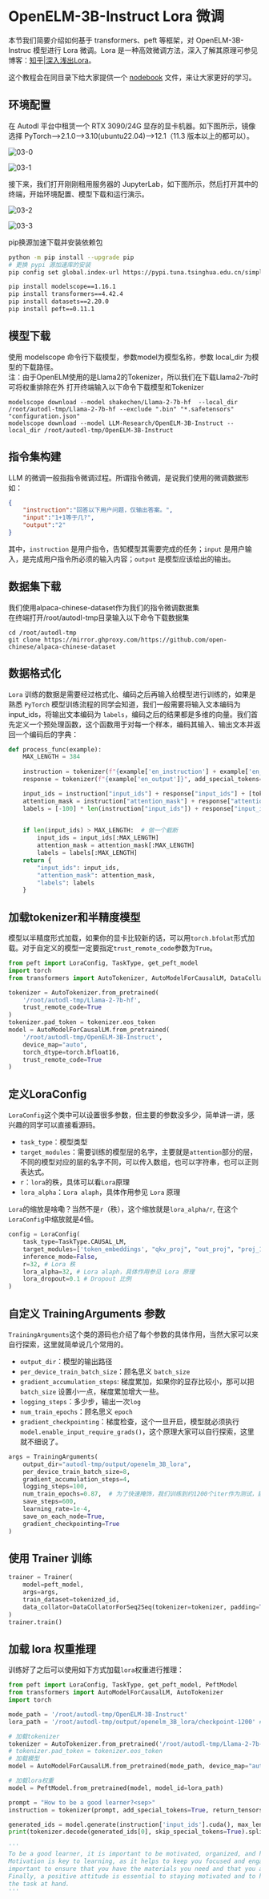 # OpenELM-3B-Instruct Lora 微调

本节我们简要介绍如何基于 transformers、peft 等框架，对 OpenELM-3B-Instruc 模型进行 Lora 微调。Lora 是一种高效微调方法，深入了解其原理可参见博客：[知乎|深入浅出Lora](https://zhuanlan.zhihu.com/p/650197598)。


这个教程会在同目录下给大家提供一个 [nodebook](./02-OpenELM-3B-Instruct%20Lora微调.ipynb) 文件，来让大家更好的学习。


## 环境配置

在 Autodl 平台中租赁一个 RTX 3090/24G 显存的显卡机器。如下图所示，镜像选择 PyTorch-->2.1.0-->3.10(ubuntu22.04)-->12.1（11.3 版本以上的都可以）。

![03-0](images/01-0.png)

![03-1](images/01-1.png)

接下来，我们打开刚刚租用服务器的 JupyterLab，如下图所示，然后打开其中的终端，开始环境配置、模型下载和运行演示。

![03-2](images/01-2.png)

![03-3](images/01-3.png)

pip换源加速下载并安装依赖包

```bash
python -m pip install --upgrade pip
# 更换 pypi 源加速库的安装
pip config set global.index-url https://pypi.tuna.tsinghua.edu.cn/simple

pip install modelscope==1.16.1
pip install transformers==4.42.4
pip install datasets==2.20.0
pip install peft==0.11.1
```

## 模型下载  

使用 modelscope 命令行下载模型，参数model为模型名称，参数 local_dir 为模型的下载路径。  
注：由于OpenELM使用的是Llama2的Tokenizer，所以我们在下载Llama2-7b时可将权重排除在外
打开终端输入以下命令下载模型和Tokenizer

```shell
modelscope download --model shakechen/Llama-2-7b-hf  --local_dir /root/autodl-tmp/Llama-2-7b-hf --exclude ".bin" "*.safetensors" "configuration.json" 
modelscope download --model LLM-Research/OpenELM-3B-Instruct --local_dir /root/autodl-tmp/OpenELM-3B-Instruct
```  



## 指令集构建

LLM 的微调一般指指令微调过程。所谓指令微调，是说我们使用的微调数据形如：

```json
{
    "instruction":"回答以下用户问题，仅输出答案。",
    "input":"1+1等于几?",
    "output":"2"
}
```

其中，`instruction` 是用户指令，告知模型其需要完成的任务；`input` 是用户输入，是完成用户指令所必须的输入内容；`output` 是模型应该给出的输出。

## 数据集下载

我们使用alpaca-chinese-dataset作为我们的指令微调数据集  
在终端打开/root/autodl-tmp目录输入以下命令下载数据集
```shell
cd /root/autodl-tmp
git clone https://mirror.ghproxy.com/https://github.com/open-chinese/alpaca-chinese-dataset
```

## 数据格式化

`Lora` 训练的数据是需要经过格式化、编码之后再输入给模型进行训练的，如果是熟悉 `PyTorch` 模型训练流程的同学会知道，我们一般需要将输入文本编码为 input_ids，将输出文本编码为 `labels`，编码之后的结果都是多维的向量。我们首先定义一个预处理函数，这个函数用于对每一个样本，编码其输入、输出文本并返回一个编码后的字典：

```python
def process_func(example):
    MAX_LENGTH = 384
    
    instruction = tokenizer(f"{example['en_instruction'] + example['en_input']}<sep>", add_special_tokens=True)
    response = tokenizer(f"{example['en_output']}", add_special_tokens=False)

    input_ids = instruction["input_ids"] + response["input_ids"] + [tokenizer.pad_token_id]
    attention_mask = instruction["attention_mask"] + response["attention_mask"] + [1]
    labels = [-100] * len(instruction["input_ids"]) + response["input_ids"] + [tokenizer.pad_token_id]  

    
    if len(input_ids) > MAX_LENGTH:  # 做一个截断
        input_ids = input_ids[:MAX_LENGTH]
        attention_mask = attention_mask[:MAX_LENGTH]
        labels = labels[:MAX_LENGTH]
    return {
        "input_ids": input_ids,
        "attention_mask": attention_mask,
        "labels": labels
    }
```

## 加载tokenizer和半精度模型

模型以半精度形式加载，如果你的显卡比较新的话，可以用`torch.bfolat`形式加载。对于自定义的模型一定要指定`trust_remote_code`参数为`True`。

```python
from peft import LoraConfig, TaskType, get_peft_model
import torch
from transformers import AutoTokenizer, AutoModelForCausalLM, DataCollatorForSeq2Seq, TrainingArguments, Trainer, GenerationConfig

tokenizer = AutoTokenizer.from_pretrained(
    '/root/autodl-tmp/Llama-2-7b-hf',
    trust_remote_code=True
)
tokenizer.pad_token = tokenizer.eos_token
model = AutoModelForCausalLM.from_pretrained(
    '/root/autodl-tmp/OpenELM-3B-Instruct',
    device_map="auto",
    torch_dtype=torch.bfloat16,
    trust_remote_code=True
)
```

## 定义LoraConfig

`LoraConfig`这个类中可以设置很多参数，但主要的参数没多少，简单讲一讲，感兴趣的同学可以直接看源码。

- `task_type`：模型类型
- `target_modules`：需要训练的模型层的名字，主要就是`attention`部分的层，不同的模型对应的层的名字不同，可以传入数组，也可以字符串，也可以正则表达式。
- `r`：`lora`的秩，具体可以看`Lora`原理
- `lora_alpha`：`Lora alaph`，具体作用参见 `Lora` 原理 

`Lora`的缩放是啥嘞？当然不是`r`（秩），这个缩放就是`lora_alpha/r`, 在这个`LoraConfig`中缩放就是4倍。

```python
config = LoraConfig(
    task_type=TaskType.CAUSAL_LM, 
    target_modules=['token_embeddings', "qkv_proj", "out_proj", "proj_1", "proj_2"],
    inference_mode=False,
    r=32, # Lora 秩
    lora_alpha=32, # Lora alaph，具体作用参见 Lora 原理
    lora_dropout=0.1 # Dropout 比例
)
```

## 自定义 TrainingArguments 参数

`TrainingArguments`这个类的源码也介绍了每个参数的具体作用，当然大家可以来自行探索，这里就简单说几个常用的。

- `output_dir`：模型的输出路径
- `per_device_train_batch_size`：顾名思义 `batch_size`
- `gradient_accumulation_steps`: 梯度累加，如果你的显存比较小，那可以把 `batch_size` 设置小一点，梯度累加增大一些。
- `logging_steps`：多少步，输出一次`log`
- `num_train_epochs`：顾名思义 `epoch`
- `gradient_checkpointing`：梯度检查，这个一旦开启，模型就必须执行`model.enable_input_require_grads()`，这个原理大家可以自行探索，这里就不细说了。

```python
args = TrainingArguments(
    output_dir="autodl-tmp/output/openelm_3B_lora",
    per_device_train_batch_size=8,
    gradient_accumulation_steps=4,
    logging_steps=100,
    num_train_epochs=0.87,  # 为了快速掩饰，我们训练到约1200个iter作为测试，建议设为10个epochs
    save_steps=600,
    learning_rate=1e-4,
    save_on_each_node=True,
    gradient_checkpointing=True
)
```

## 使用 Trainer 训练

```python
trainer = Trainer(
    model=peft_model,
    args=args,
    train_dataset=tokenized_id,
    data_collator=DataCollatorForSeq2Seq(tokenizer=tokenizer, padding=True),
)
trainer.train()
```

## 加载 lora 权重推理

训练好了之后可以使用如下方式加载`lora`权重进行推理：

```python
from peft import LoraConfig, TaskType, get_peft_model, PeftModel
from transformers import AutoModelForCausalLM, AutoTokenizer
import torch

mode_path = '/root/autodl-tmp/OpenELM-3B-Instruct'
lora_path = '/root/autodl-tmp/output/openelm_3B_lora/checkpoint-1200' # 这里改称你的 lora 输出对应 checkpoint 地址

# 加载tokenizer
tokenizer = AutoTokenizer.from_pretrained('/root/autodl-tmp/Llama-2-7b-hf', trust_remote_code=True)
# tokenizer.pad_token = tokenizer.eos_token
# 加载模型
model = AutoModelForCausalLM.from_pretrained(mode_path, device_map="auto",torch_dtype=torch.bfloat16, trust_remote_code=True).eval()

# 加载lora权重
model = PeftModel.from_pretrained(model, model_id=lora_path)

prompt = "How to be a good learner?<sep>"
instruction = tokenizer(prompt, add_special_tokens=True, return_tensors="pt")

generated_ids = model.generate(instruction['input_ids'].cuda(), max_length=384)
print(tokenizer.decode(generated_ids[0], skip_special_tokens=True).split('<sep>')[-1])

'''
To be a good learner, it is important to be motivated, organized, and have a positive attitude. 
Motivation is key to learning, as it helps to keep you focused and engaged. Organization is 
important to ensure that you have the materials you need and that you are able to stay on track. 
Finally, a positive attitude is essential to staying motivated and to help you stay focused on 
the task at hand.
'''
```
